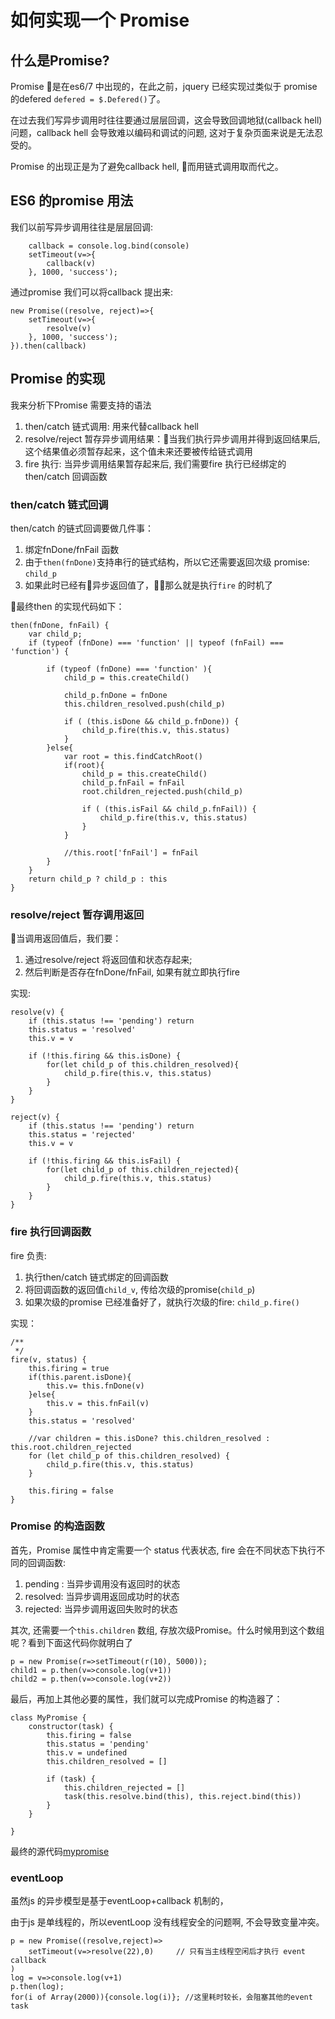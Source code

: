 # 如何实现一个 Promise 

## 什么是Promise?
Promise 是在es6/7 中出现的，在此之前，jquery 已经实现过类似于 promise的defered  `defered = $.Defered()`了。

在过去我们写异步调用时往往要通过层层回调，这会导致回调地狱(callback hell)问题，callback hell 会导致难以编码和调试的问题, 这对于复杂页面来说是无法忍受的。

Promise 的出现正是为了避免callback hell, 而用链式调用取而代之。

## ES6 的promise 用法
我们以前写异步调用往往是层层回调:

        callback = console.log.bind(console)
        setTimeout(v=>{
            callback(v)
        }, 1000, 'success');

通过promise 我们可以将callback 提出来:

    new Promise((resolve, reject)=>{
        setTimeout(v=>{
            resolve(v)
        }, 1000, 'success');
    }).then(callback)

## Promise 的实现
我来分析下Promise 需要支持的语法
1. then/catch 链式调用: 用来代替callback hell
2. resolve/reject 暂存异步调用结果：当我们执行异步调用并得到返回结果后, 这个结果值必须暂存起来，这个值未来还要被传给链式调用
3. fire 执行: 当异步调用结果暂存起来后, 我们需要fire 执行已经绑定的then/catch 回调函数

### then/catch 链式回调
then/catch 的链式回调要做几件事：
1. 绑定fnDone/fnFail 函数
2. 由于`then(fnDone)`支持串行的链式结构，所以它还需要返回次级 promise: `child_p`
3. 如果此时已经有异步返回值了，那么就是执行`fire` 的时机了

最终then 的实现代码如下：

    then(fnDone, fnFail) {
        var child_p;
        if (typeof (fnDone) === 'function' || typeof (fnFail) === 'function') {

            if (typeof (fnDone) === 'function' ){
                child_p = this.createChild()

                child_p.fnDone = fnDone
                this.children_resolved.push(child_p)

                if ( (this.isDone && child_p.fnDone)) {
                    child_p.fire(this.v, this.status)
                }
            }else{
                var root = this.findCatchRoot()
                if(root){
                    child_p = this.createChild()
                    child_p.fnFail = fnFail
                    root.children_rejected.push(child_p)

                    if ( (this.isFail && child_p.fnFail)) {
                        child_p.fire(this.v, this.status)
                    }
                }

                //this.root['fnFail'] = fnFail
            }
        }
        return child_p ? child_p : this
    }

### resolve/reject 暂存调用返回
当调用返回值后，我们要：
1. 通过resolve/reject 将返回值和状态存起来; 
2. 然后判断是否存在fnDone/fnFail, 如果有就立即执行fire

实现:

    resolve(v) {
        if (this.status !== 'pending') return
        this.status = 'resolved'
        this.v = v

        if (!this.firing && this.isDone) {
            for(let child_p of this.children_resolved){
                child_p.fire(this.v, this.status)
            }
        }
    }

    reject(v) {
        if (this.status !== 'pending') return
        this.status = 'rejected'
        this.v = v

        if (!this.firing && this.isFail) {
            for(let child_p of this.children_rejected){
                child_p.fire(this.v, this.status)
            }
        }
    }


### fire 执行回调函数
fire 负责:
1. 执行then/catch 链式绑定的回调函数
2. 将回调函数的返回值`child_v`, 传给次级的promise(`child_p`)
3. 如果次级的promise 已经准备好了，就执行次级的fire: `child_p.fire()`

实现：

    /**
     */
    fire(v, status) {
        this.firing = true
        if(this.parent.isDone){
            this.v= this.fnDone(v)
        }else{
            this.v = this.fnFail(v)
        }
        this.status = 'resolved'
        
        //var children = this.isDone? this.children_resolved : this.root.children_rejected
        for (let child_p of this.children_resolved) {
            child_p.fire(this.v, this.status)
        }

        this.firing = false
    }


### Promise 的构造函数
首先，Promise 属性中肯定需要一个 status 代表状态, fire 会在不同状态下执行不同的回调函数:
1. pending : 当异步调用没有返回时的状态
2. resolved: 当异步调用返回成功时的状态
3. rejected: 当异步调用返回失败时的状态

其次, 还需要一个`this.children` 数组, 存放次级Promise。什么时候用到这个数组呢？看到下面这代码你就明白了

    p = new Promise(r=>setTimeout(r(10), 5000));
    child1 = p.then(v=>console.log(v+1))
    child2 = p.then(v=>console.log(v+2))

最后，再加上其他必要的属性，我们就可以完成Promise 的构造器了：

    class MyPromise {
        constructor(task) {
            this.firing = false
            this.status = 'pending'
            this.v = undefined
            this.children_resolved = []

            if (task) {
                this.children_rejected = []
                task(this.resolve.bind(this), this.reject.bind(this))
            }
        }

    }


最终的源代码[mypromise](https://github.com/ahuigo/js-lib/blob/master/es6/mypromise.js)

### eventLoop
虽然js 的异步模型是基于eventLoop+callback 机制的，

由于js 是单线程的，所以eventLoop 没有线程安全的问题啊,  不会导致变量冲突。

    p = new Promise((resolve,reject)=>
        setTimeout(v=>resolve(22),0)     // 只有当主线程空闲后才执行 event callback
    )
    log = v=>console.log(v+1)
    p.then(log);
    for(i of Array(2000)){console.log(i)}; //这里耗时较长，会阻塞其他的event task
